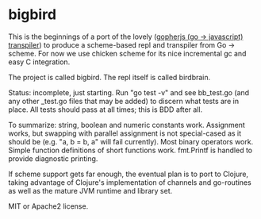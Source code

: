 bigbird
=======
This is the beginnings of a port of the lovely ([gopherjs (go -> javascript) transpiler](https://github.com/neelance/gopherjs)) to produce a scheme-based repl and transpiler from Go -> scheme. For now we use chicken scheme for its nice incremental gc and easy C integration.

The project is called bigbird. The repl itself is called birdbrain.

Status: incomplete, just starting. Run "go test -v" and see bb_test.go (and any other _test.go files that may be added) 
to discern what tests are in place. All tests should pass at all times; this is BDD after all. 

To summarize: string, boolean and numeric constants work. Assignment works, but swapping with parallel assignment is not special-cased as it should be (e.g. "a, b = b, a" will fail currently). Most binary operators work. Simple function definitions of short functions work. fmt.Printf is handled to provide diagnostic printing. 

If scheme support gets far enough, the eventual plan is to port to Clojure, taking advantage of Clojure's implementation of channels and go-routines as well as the mature JVM runtime and library set.

MIT or Apache2 license.

